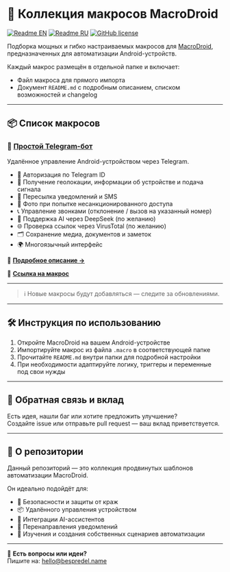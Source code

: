 # 📱 Коллекция макросов MacroDroid

[![Readme EN](https://img.shields.io/badge/README-EN-blue.svg)](https://github.com/BespredeL/MacroDroid/blob/master/README.md)
[![Readme RU](https://img.shields.io/badge/README-RU-blue.svg)](https://github.com/BespredeL/MacroDroid/blob/master/README_RU.md)
[![GitHub license](https://img.shields.io/badge/license-MIT-458a7b.svg)](https://github.com/BespredeL/MacroDroid/blob/master/LICENSE)

Подборка мощных и гибко настраиваемых макросов для [MacroDroid](https://www.macrodroid.com), предназначенных для автоматизации Android-устройств.

Каждый макрос размещён в отдельной папке и включает:

- Файл макроса для прямого импорта
- Документ `README.md` с подробным описанием, списком возможностей и changelog

---

## 📦 Список макросов

### 🤖 [Простой Telegram-бот](./SimpleTelegramBot/)

Удалённое управление Android-устройством через Telegram.

- 🔐 Авторизация по Telegram ID
- 📍 Получение геолокации, информации об устройстве и подача сигнала
- 🔁 Пересылка уведомлений и SMS
- 📸 Фото при попытке несанкционированного доступа
- 📞 Управление звонками (отклонение / вызов на указанный номер)
- 🧠 Поддержка AI через DeepSeek (по желанию)
- 🌐 Проверка ссылок через VirusTotal (по желанию)
- 🗂️ Сохранение медиа, документов и заметок
- 🌍 Многоязычный интерфейс

📄 **[Подробное описание →](./SimpleTelegramBot/README.md)**

📲 **[Ссылка на макрос](https://www.macrodroidlink.com/macrostore?id=25355)**

---

> ℹ️ Новые макросы будут добавляться — следите за обновлениями.

---

## 🛠 Инструкция по использованию

1. Откройте MacroDroid на вашем Android-устройстве  
2. Импортируйте макрос из файла `.macro` в соответствующей папке  
3. Прочитайте `README.md` внутри папки для подробной настройки  
4. При необходимости адаптируйте логику, триггеры и переменные под свои нужды

---

## 💬 Обратная связь и вклад

Есть идея, нашли баг или хотите предложить улучшение?  
Создайте issue или отправьте pull request — ваш вклад приветствуется.

---

## 🧩 О репозитории

Данный репозиторий — это коллекция продвинутых шаблонов автоматизации MacroDroid.

Он идеально подойдёт для:

- 🔐 Безопасности и защиты от краж
- 📦 Удалённого управления устройством
- 🧠 Интеграции AI-ассистентов
- 📡 Перенаправления уведомлений
- 🔧 Изучения и создания собственных сценариев автоматизации

---

📣 **Есть вопросы или идеи?**  
Пишите на: [hello@bespredel.name](mailto:hello@bespredel.name)
